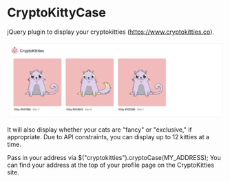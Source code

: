 # CryptoKittyCase
jQuery plugin to display your cryptokitties (https://www.cryptokitties.co).

![screenshot of CryptoKittyCase](screenshot.png)

It will also display whether your cats are "fancy" or "exclusive," if appropriate. Due to API constraints, you can display up to 12 kitties at a time.

Pass in your address via $("cryptokitties").cryptoCase(MY_ADDRESS);
You can find your address at the top of your profile page on the CryptoKitties site.
